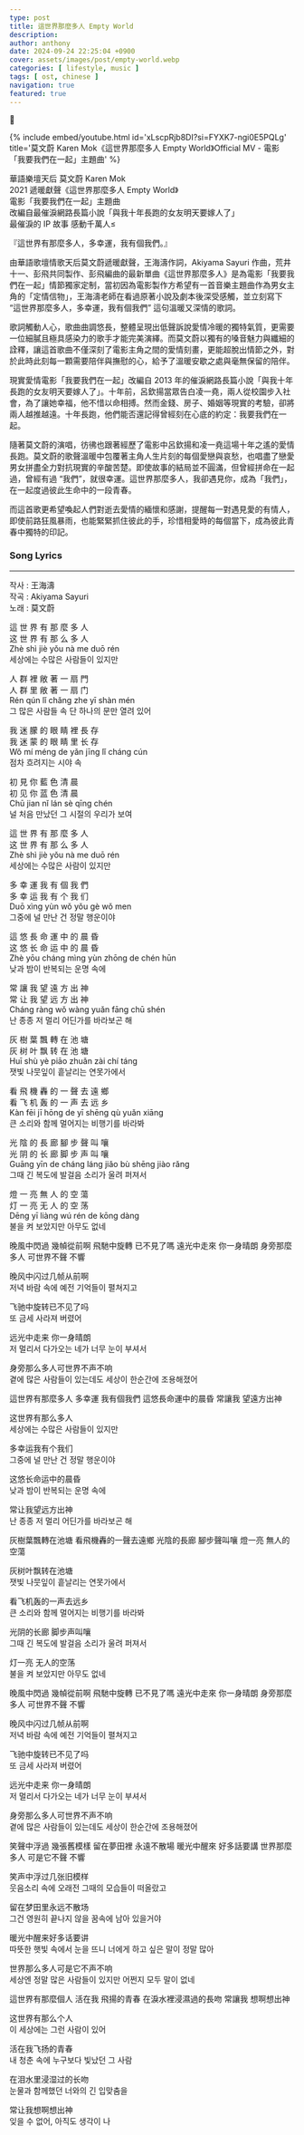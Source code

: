 ```yaml
---
type: post
title: 這世界那麼多人 Empty World
description:
author: anthony
date: 2024-09-24 22:25:04 +0900
cover: assets/images/post/empty-world.webp
categories: [ lifestyle, music ]
tags: [ ost, chinese ]
navigation: true
featured: true
---
```


:musical_note:

{% include embed/youtube.html id='xLscpRjb8DI?si=FYXK7-ngi0E5PQLg' title='莫文蔚 Karen Mok《這世界那麼多人 Empty World》Official MV - 電影「我要我們在一起」主題曲' %}

[//]: # ([![這世界那麼多人]&#40;assets/images/music/empty-world.webp#full&#41;]&#40;https://www.youtube.com/watch?app=desktop&v=xLscpRjb8DI&#41;)

華語樂壇天后 莫文蔚 Karen Mok  
2021 遞暖獻聲《這世界那麼多人 Empty World》  
電影「我要我們在一起」主題曲  
改編自最催淚網路長篇小說「與我十年長跑的女友明天要嫁人了」  
最催淚的 IP 故事 感動千萬人≤

『這世界有那麼多人，多幸運，我有個我們。』

由華語歌壇情歌天后莫文蔚遞暖獻聲，王海濤作詞，Akiyama Sayuri
作曲，荒井十一、彭飛共同製作、彭飛編曲的最新單曲《這世界那麼多人》是為電影「我要我們在一起」情節獨家定制，當初因為電影製作方希望有一首音樂主題曲作為男女主角的「定情信物」，王海濤老師在看過原著小說及劇本後深受感觸，並立刻寫下
“這世界那麼多人，多幸運，我有個我們” 這句溫暖又深情的歌詞。

歌詞觸動人心，歌曲曲調悠長，整體呈現出低聲訴說愛情冷暖的獨特氣質，更需要一位細膩且極具感染力的歌手才能完美演繹。而莫文蔚以獨有的嗓音魅力與纖細的詮釋，讓這首歌曲不僅深刻了電影主角之間的愛情刻畫，更能超脫出情節之外，對於此時此刻每一顆需要陪伴與撫慰的心，給予了溫暖安歇之處與毫無保留的陪伴。

現實愛情電影「我要我們在一起」改編自 2013
年的催淚網路長篇小說「與我十年長跑的女友明天要嫁人了」。十年前，呂欽揚當眾告白凌一堯，兩人從校園步入社會，為了讓她幸福，他不惜以命相搏。然而金錢、房子、婚姻等現實的考驗，卻將兩人越推越遠。十年長跑，他們能否還記得曾經刻在心底的約定：我要我們在一起。

隨著莫文蔚的演唱，彷彿也跟著經歷了電影中呂欽揚和凌一堯這場十年之遙的愛情長跑。莫文蔚的歌聲溫暖中包覆著主角人生片刻的每個愛戀與哀愁，也唱盡了戀愛男女拼盡全力對抗現實的辛酸苦楚。即使故事的結局並不圓滿，但曾經拼命在一起過，曾經有過
“我們”，就很幸運。這世界那麼多人，我卻遇見你，成為「我們」，在一起度過彼此生命中的一段青春。

而這首歌更希望喚起人們對逝去愛情的緬懷和感謝，提醒每一對遇見愛的有情人，即使前路狂風暴雨，也能緊緊抓住彼此的手，珍惜相愛時的每個當下，成為彼此青春中獨特的印記。

### Song Lyrics

---

작사 : 王海濤  
작곡 : Akiyama Sayuri  
노래 : 莫文蔚

這 世 界 有 那 麼 多 人  
这 世 界 有 那 么 多 人  
Zhè shì jiè yǒu nà me duō rén  
세상에는 수많은 사람들이 있지만

人 群 裡 敞 著 一 扇 門  
人 群 里 敞 著 一 扇 门  
Rén qún lǐ chǎng zhe yī shàn mén  
그 많은 사람들 속 단 하나의 문만 열려 있어

我 迷 朦 的 眼 睛 裡 長 存  
我 迷 蒙 的 眼 睛 里 长 存  
Wǒ mí méng de yǎn jīng lǐ cháng cún  
점차 흐려지는 시야 속

初 見 你 藍 色 清 晨  
初 见 你 蓝 色 清 晨  
Chū jian nǐ lán sè qīng chén  
널 처음 만났던 그 시절의 우리가 보여

這 世 界 有 那 麼 多 人  
这 世 界 有 那 么 多 人  
Zhè shì jiè yǒu nà me duō rén  
세상에는 수많은 사람이 있지만

多 幸 運 我 有 個 我 們  
多 幸 运 我 有 个 我 们  
Duō xìng yùn wǒ yǒu gè wǒ men  
그중에 널 만난 건 정말 행운이야

這 悠 長 命 運 中 的 晨 昏  
这 悠 长 命 运 中 的 晨 昏  
Zhè yōu cháng mìng yùn zhōng de chén hūn  
낮과 밤이 반복되는 운명 속에

常 讓 我 望 遠 方 出 神  
常 让 我 望 远 方 出 神  
Cháng ràng wǒ wàng yuǎn fāng chū shén  
난 종종 저 멀리 어딘가를 바라보곤 해

灰 樹 葉 飄 轉 在 池 塘  
灰 树 叶 飘 转 在 池 塘  
Huī shù yè piāo zhuǎn zài chí táng  
잿빛 나뭇잎이 흩날리는 연못가에서

看 飛 機 轟 的 一 聲 去 遠 鄉  
看 飞 机 轰 的 一 声 去 远 乡  
Kàn fēi jī hōng de yī shēng qù yuǎn xiāng  
큰 소리와 함께 멀어지는 비행기를 바라봐

光 陰 的 長 廊 腳 步 聲 叫 嚷  
光 阴 的 长 廊 脚 步 声 叫 嚷  
Guāng yīn de cháng láng jiǎo bù shēng jiào rǎng  
그때 긴 복도에 발걸음 소리가 울려 퍼져서

燈 一 亮 無 人 的 空 蕩  
灯 一 亮 无 人 的 空 荡  
Dēng yī liàng wú rén de kōng dàng  
불을 켜 보았지만 아무도 없네

晚風中閃過 幾幀從前啊
飛馳中旋轉 已不見了嗎
遠光中走來 你一身晴朗
身旁那麼多人 可世界不聲 不響

晚风中闪过几帧从前啊  
저녁 바람 속에 예전 기억들이 펼쳐지고

飞驰中旋转已不见了吗  
또 금세 사라져 버렸어

远光中走来 你一身晴朗  
저 멀리서 다가오는 네가 너무 눈이 부셔서

身旁那么多人可世界不声不响  
곁에 많은 사람들이 있는데도 세상이 한순간에 조용해졌어

這世界有那麼多人
多幸運 我有個我們
這悠長命運中的晨昏
常讓我 望遠方出神

这世界有那么多人  
세상에는 수많은 사람들이 있지만

多幸运我有个我们  
그중에 널 만난 건 정말 행운이야

这悠长命运中的晨昏  
낮과 밤이 반복되는 운명 속에

常让我望远方出神  
난 종종 저 멀리 어딘가를 바라보곤 해

灰樹葉飄轉在池塘
看飛機轟的一聲去遠鄉
光陰的長廊 腳步聲叫嚷
燈一亮 無人的空蕩

灰树叶飘转在池塘  
잿빛 나뭇잎이 흩날리는 연못가에서

看飞机轰的一声去远乡  
큰 소리와 함께 멀어지는 비행기를 바라봐

光阴的长廊 脚步声叫嚷  
그때 긴 복도에 발걸음 소리가 울려 퍼져서

灯一亮 无人的空荡  
불을 켜 보았지만 아무도 없네

晚風中閃過 幾幀從前啊
飛馳中旋轉 已不見了嗎
遠光中走來 你一身晴朗
身旁那麼多人 可世界不聲 不響

晚风中闪过几帧从前啊  
저녁 바람 속에 예전 기억들이 펼쳐지고

飞驰中旋转已不见了吗  
또 금세 사라져 버렸어

远光中走来 你一身晴朗  
저 멀리서 다가오는 네가 너무 눈이 부셔서

身旁那么多人可世界不声不响  
곁에 많은 사람들이 있는데도 세상이 한순간에 조용해졌어

笑聲中浮過 幾張舊模樣
留在夢田裡 永遠不散場
暖光中醒來 好多話要講
世界那麼多人 可是它不聲 不響

笑声中浮过几张旧模样  
웃음소리 속에 오래전 그때의 모습들이 떠올랐고

留在梦田里永远不散场  
그건 영원히 끝나지 않을 꿈속에 남아 있을거야

暖光中醒来好多话要讲  
따뜻한 햇빛 속에서 눈을 뜨니 너에게 하고 싶은 말이 정말 많아

世界那么多人可是它不声不响  
세상엔 정말 많은 사람들이 있지만 어쩐지 모두 말이 없네

這世界有那麼個人
活在我 飛揚的青春
在淚水裡浸濕過的長吻
常讓我 想啊想出神

这世界有那么个人  
이 세상에는 그런 사람이 있어

活在我飞扬的青春  
내 청춘 속에 누구보다 빛났던 그 사람

在泪水里浸湿过的长吻  
눈물과 함께했던 너와의 긴 입맞춤을

常让我想啊想出神  
잊을 수 없어, 아직도 생각이 나  
